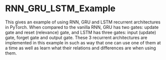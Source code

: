 # RNN_GRU_LSTM_Example

This gives an example of using RNN, GRU and LSTM recurrent architectures in PyTorch. When compared to the vanilla RNN, GRU has two gates: update gate and reset (relevance) gate, and LSTM has three gates: input (update) gate, forget gate and output gate.  These 3 recurrent architectures are implemented in this example in such as way that one can use one of them at a time as well as learn what their relations and differences are when using them.
